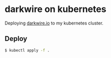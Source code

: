 # darkwire on kubernetes

Deploying [darkwire.io](https://github.com/darkwire/darkwire.io) to my kubernetes cluster.

## Deploy

```sh
$ kubectl apply -f .
```
